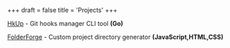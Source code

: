 +++
draft = false
title = 'Projects'
+++

[HkUp](https://github.com/iton0/hkup-cli) - Git hooks manager CLI tool **(Go)**

[FolderForge](https://iton0.github.io/folderforge/) - Custom project directory generator **(JavaScript,HTML,CSS)**

